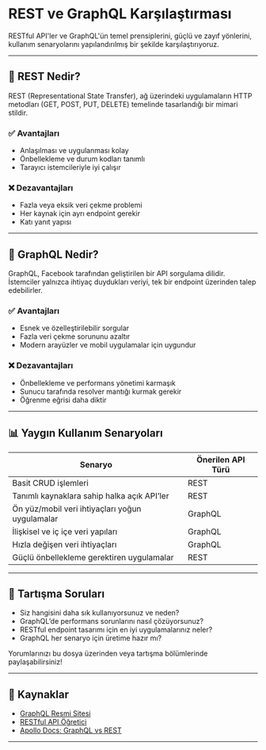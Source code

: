 # REST ve GraphQL Karşılaştırması

RESTful API'ler ve GraphQL'ün temel prensiplerini, güçlü ve zayıf yönlerini, kullanım senaryolarını yapılandırılmış bir şekilde karşılaştırıyoruz.

---

## 🧱 REST Nedir?

REST (Representational State Transfer), ağ üzerindeki uygulamaların HTTP metodları (GET, POST, PUT, DELETE) temelinde tasarlandığı bir mimari stildir.

### ✅ Avantajları
- Anlaşılması ve uygulanması kolay
- Önbellekleme ve durum kodları tanımlı
- Tarayıcı istemcileriyle iyi çalışır

### ❌ Dezavantajları
- Fazla veya eksik veri çekme problemi
- Her kaynak için ayrı endpoint gerekir
- Katı yanıt yapısı

---

## 🔗 GraphQL Nedir?

GraphQL, Facebook tarafından geliştirilen bir API sorgulama dilidir. İstemciler yalnızca ihtiyaç duydukları veriyi, tek bir endpoint üzerinden talep edebilirler.

### ✅ Avantajları
- Esnek ve özelleştirilebilir sorgular
- Fazla veri çekme sorununu azaltır
- Modern arayüzler ve mobil uygulamalar için uygundur

### ❌ Dezavantajları
- Önbellekleme ve performans yönetimi karmaşık
- Sunucu tarafında resolver mantığı kurmak gerekir
- Öğrenme eğrisi daha diktir

---

## 📊 Yaygın Kullanım Senaryoları

| Senaryo                                        | Önerilen API Türü |
|-----------------------------------------------|-------------------|
| Basit CRUD işlemleri                          | REST              |
| Tanımlı kaynaklara sahip halka açık API’ler   | REST              |
| Ön yüz/mobil veri ihtiyaçları yoğun uygulamalar | GraphQL           |
| İlişkisel ve iç içe veri yapıları             | GraphQL           |
| Hızla değişen veri ihtiyaçları                | GraphQL           |
| Güçlü önbellekleme gerektiren uygulamalar     | REST              |

---

## 🧠 Tartışma Soruları

- Siz hangisini daha sık kullanıyorsunuz ve neden?
- GraphQL’de performans sorunlarını nasıl çözüyorsunuz?
- RESTful endpoint tasarımı için en iyi uygulamalarınız neler?
- GraphQL her senaryo için üretime hazır mı?

Yorumlarınızı bu dosya üzerinden veya tartışma bölümlerinde paylaşabilirsiniz!

---

## 🔗 Kaynaklar

- [GraphQL Resmi Sitesi](https://graphql.org/)
- [RESTful API Öğretici](https://restfulapi.net/)
- [Apollo Docs: GraphQL vs REST](https://www.apollographql.com/docs/apollo-server/v2/api/graphql-vs-rest/)

---

<!--
TR: Bu içerik, çok dilli geliştirici topluluk platformunun bir parçasıdır.
-->

